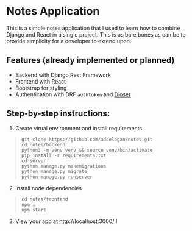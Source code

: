 # Notes Application

This is a simple notes application that I used to learn how to combine Django and React in a single project. This is as bare bones as can be to provide simplicity for a developer to extend upon.
## Features (already implemented or planned)

- Backend with Django Rest Framework
- Frontend with React 
- Bootstrap for styling
- Authentication with DRF `authtoken` and [Djoser](https://djoser.readthedocs.io/en/latest/)

## Step-by-step instructions:
1. Create virual environment and install requirements
> ```
> git clone https://github.com/addelogan/notes.git
> cd notes/backend
> python3 -m venv venv && source venv/bin/activate
> pip install -r requirements.txt
> cd server
> python manage.py makemigrations
> python manage.py migrate
> python manage.py runserver
> ```
2. Install node dependencies
> ```
> cd notes/frontend
> npm i
> npm start
> ```
3. View your app at http://localhost:3000/ !
